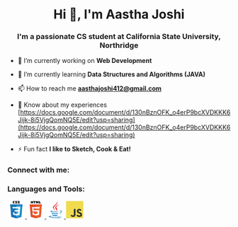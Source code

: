 <h1 align="center">Hi 👋, I'm Aastha Joshi</h1>
<h3 align="center">I'm a passionate CS student at California State University, Northridge</h3>

- 🔭 I’m currently working on **Web Development**

- 🌱 I’m currently learning **Data Structures and Algorithms (JAVA)**

- 📫 How to reach me **aasthajoshi412@gmail.com**

- 📄 Know about my experiences [https://docs.google.com/document/d/130nBznOFK_o4erP9bcXVDKKK6Jijk-8i5VjgQomNQ5E/edit?usp=sharing](https://docs.google.com/document/d/130nBznOFK_o4erP9bcXVDKKK6Jijk-8i5VjgQomNQ5E/edit?usp=sharing)

- ⚡ Fun fact **I like to Sketch, Cook & Eat!**

<h3 align="left">Connect with me:</h3>
<p align="left">
</p>

<h3 align="left">Languages and Tools:</h3>
<p align="left"> <a href="https://www.w3schools.com/css/" target="_blank" rel="noreferrer"> <img src="https://raw.githubusercontent.com/devicons/devicon/master/icons/css3/css3-original-wordmark.svg" alt="css3" width="40" height="40"/> </a> <a href="https://www.w3.org/html/" target="_blank" rel="noreferrer"> <img src="https://raw.githubusercontent.com/devicons/devicon/master/icons/html5/html5-original-wordmark.svg" alt="html5" width="40" height="40"/> </a> <a href="https://www.java.com" target="_blank" rel="noreferrer"> <img src="https://raw.githubusercontent.com/devicons/devicon/master/icons/java/java-original.svg" alt="java" width="40" height="40"/> </a> <a href="https://developer.mozilla.org/en-US/docs/Web/JavaScript" target="_blank" rel="noreferrer"> <img src="https://raw.githubusercontent.com/devicons/devicon/master/icons/javascript/javascript-original.svg" alt="javascript" width="40" height="40"/> </a> </p>
